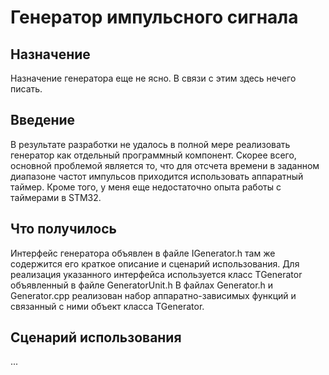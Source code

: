 ﻿# Генератор импульсного сигнала

## Назначение
Назначение генератора еще не ясно. В связи с этим здесь нечего писать.

## Введение
В результате разработки не удалось в полной мере реализовать генератор как отдельный программный компонент. Скорее всего, основной проблемой является то, что для отсчета времени в заданном диапазоне частот импульсов приходится использовать аппаратный таймер. Кроме того, у меня еще недостаточно опыта работы с таймерами в STM32. 

## Что получилось
Интерфейс генератора объявлен в файле  IGenerator.h там же содержится его краткое описание и сценарий использования. Для реализация указанного интерфейса используется класс TGenerator объявленный в файле GeneratorUnit.h 
В файлах Generator.h и Generator.cpp реализован набор аппаратно-зависимых функций и связанный с ними объект класса TGenerator.

## Сценарий использования
...
